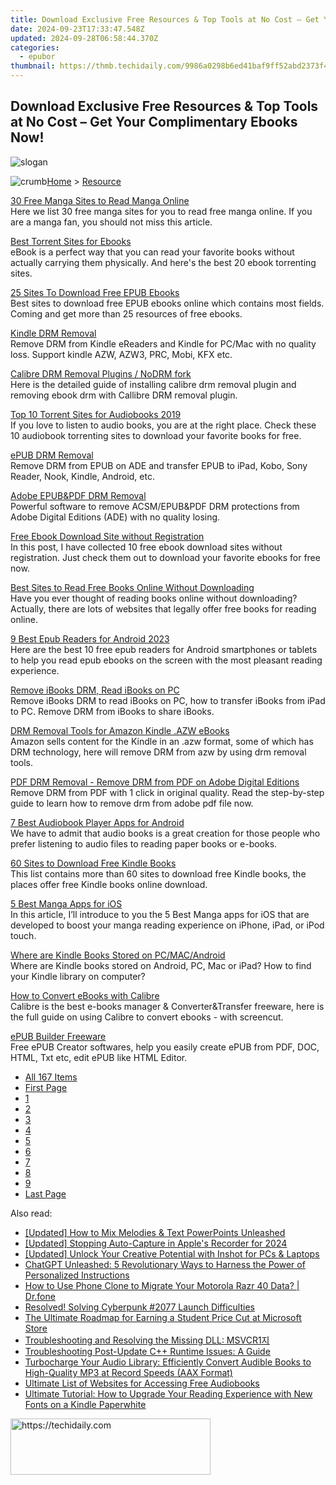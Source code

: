 ```yaml
---
title: Download Exclusive Free Resources & Top Tools at No Cost – Get Your Complimentary Ebooks Now!
date: 2024-09-23T17:33:47.548Z
updated: 2024-09-28T06:58:44.370Z
categories:
  - epubor
thumbnail: https://thmb.techidaily.com/9986a0298b6ed41baf9ff52abd2373f4874f20858ec27b5c29bc07659651b716.jpg
---
```


## Download Exclusive Free Resources & Top Tools at No Cost – Get Your Complimentary Ebooks Now!

![slogan](http://www.epubor.com/images/guide-banner-word.png)

![crumb](http://www.epubor.com/images/ol_home.png)[Home](https://tools.techidaily.com/epubor/products/) \> [Resource](https://tools.techidaily.com/epubor/products/)

[30 Free Manga Sites to Read Manga Online](https://tools.techidaily.com/epubor/products/)  
 Here we list 30 free manga sites for you to read free manga online. If you are a manga fan, you should not miss this article.

[Best Torrent Sites for Ebooks](https://tools.techidaily.com/epubor/products/)  
 eBook is a perfect way that you can read your favorite books without actually carrying them physically. And here's the best 20 ebook torrenting sites. 

[25 Sites To Download Free EPUB Ebooks](https://tools.techidaily.com/epubor/products/)  
 Best sites to download free EPUB ebooks online which contains most fields. Coming and get more than 25 resources of free ebooks.

[Kindle DRM Removal](https://tools.techidaily.com/epubor/products/)  
 Remove DRM from Kindle eReaders and Kindle for PC/Mac with no quality loss. Support kindle AZW, AZW3, PRC, Mobi, KFX etc.

[Calibre DRM Removal Plugins / NoDRM fork](https://tools.techidaily.com/epubor/products/)  
 Here is the detailed guide of installing calibre drm removal plugin and removing ebook drm with Callibre DRM removal plugin.

[Top 10 Torrent Sites for Audiobooks 2019](https://tools.techidaily.com/epubor/products/)  
 If you love to listen to audio books, you are at the right place. Check these 10 audiobook torrenting sites to download your favorite books for free.

[ePUB DRM Removal](https://tools.techidaily.com/epubor/products/)  
 Remove DRM from EPUB on ADE and transfer EPUB to iPad, Kobo, Sony Reader, Nook, Kindle, Android, etc.

[Adobe EPUB&PDF DRM Removal](https://tools.techidaily.com/epubor/products/)  
 Powerful software to remove ACSM/EPUB&PDF DRM protections from Adobe Digital Editions (ADE) with no quality losing.

[Free Ebook Download Site without Registration](https://tools.techidaily.com/epubor/products/)  
 In this post, I have collected 10 free ebook download sites without registration. Just check them out to download your favorite ebooks for free now.

[Best Sites to Read Free Books Online Without Downloading](https://tools.techidaily.com/epubor/products/)  
 Have you ever thought of reading books online without downloading? Actually, there are lots of websites that legally offer free books for reading online.

[9 Best Epub Readers for Android 2023](https://tools.techidaily.com/epubor/reader/)  
 Here are the best 10 free epub readers for Android smartphones or tablets to help you read epub ebooks on the screen with the most pleasant reading experience.

[Remove iBooks DRM, Read iBooks on PC](https://tools.techidaily.com/epubor/products/)  
 Remove iBooks DRM to read iBooks on PC, how to transfer iBooks from iPad to PC. Remove DRM from iBooks to share iBooks.

[DRM Removal Tools for Amazon Kindle .AZW eBooks](https://tools.techidaily.com/epubor/drm-removal-tools/)  
 Amazon sells content for the Kindle in an .azw format, some of which has DRM technology, here will remove DRM from azw by using drm removal tools.

[PDF DRM Removal - Remove DRM from PDF on Adobe Digital Editions](https://tools.techidaily.com/epubor/products/)  
 Remove DRM from PDF with 1 click in original quality. Read the step-by-step guide to learn how to remove drm from adobe pdf file now.

[7 Best Audiobook Player Apps for Android](https://tools.techidaily.com/epubor/products/)  
 We have to admit that audio books is a great creation for those people who prefer listening to audio files to reading paper books or e-books. 

[60 Sites to Download Free Kindle Books](https://tools.techidaily.com/epubor/products/)  
 This list contains more than 60 sites to download free Kindle books, the places offer free Kindle books online download.

[5 Best Manga Apps for iOS](https://tools.techidaily.com/epubor/products/)  
 In this article, I’ll introduce to you the 5 Best Manga apps for iOS that are developed to boost your manga reading experience on iPhone, iPad, or iPod touch.

[Where are Kindle Books Stored on PC/MAC/Android](https://tools.techidaily.com/epubor/products/)  
 Where are Kindle books stored on Android, PC, Mac or iPad? How to find your Kindle library on computer?

[How to Convert eBooks with Calibre](https://tools.techidaily.com/epubor/products/)  
 Calibre is the best e-books manager & Converter&Transfer freeware, here is the full guide on using Calibre to convert ebooks - with screencut.

[ePUB Builder Freeware](https://tools.techidaily.com/epubor/products/)  
 Free ePUB Creator softwares, help you easily create ePUB from PDF, DOC, HTML, Txt etc, edit ePUB like HTML Editor.

* [All 167 Items](https://tools.techidaily.com/epubor/products/)
* [First Page](https://tools.techidaily.com/epubor/products/)
* [1](https://tools.techidaily.com/epubor/products/)
* [2](https://tools.techidaily.com/epubor/products/)
* [3](https://tools.techidaily.com/epubor/products/)
* [4](https://tools.techidaily.com/epubor/products/)
* [5](https://tools.techidaily.com/epubor/products/)
* [6](https://tools.techidaily.com/epubor/products/)
* [7](https://tools.techidaily.com/epubor/products/)
* [8](https://tools.techidaily.com/epubor/products/)
* [9](https://tools.techidaily.com/epubor/products/)
* [Last Page](https://tools.techidaily.com/epubor/products/)

<ins class="adsbygoogle"
     style="display:block"
     data-ad-format="autorelaxed"
     data-ad-client="ca-pub-7571918770474297"
     data-ad-slot="1223367746"></ins>

<ins class="adsbygoogle"
     style="display:block"
     data-ad-client="ca-pub-7571918770474297"
     data-ad-slot="8358498916"
     data-ad-format="auto"
     data-full-width-responsive="true"></ins>

<span class="atpl-alsoreadstyle">Also read:</span>
<div><ul>
<li><a href="https://some-techniques.techidaily.com/updated-how-to-mix-melodies-and-text-powerpoints-unleashed/"><u>[Updated] How to Mix Melodies & Text PowerPoints Unleashed</u></a></li>
<li><a href="https://remote-screen-capture.techidaily.com/updated-stopping-auto-capture-in-apples-recorder-for-2024/"><u>[Updated] Stopping Auto-Capture in Apple's Recorder for 2024</u></a></li>
<li><a href="https://some-guidance.techidaily.com/updated-unlock-your-creative-potential-with-inshot-for-pcs-and-laptops/"><u>[Updated] Unlock Your Creative Potential with Inshot for PCs & Laptops</u></a></li>
<li><a href="https://tech-hub.techidaily.com/chatgpt-unleashed-5-revolutionary-ways-to-harness-the-power-of-personalized-instructions/"><u>ChatGPT Unleashed: 5 Revolutionary Ways to Harness the Power of Personalized Instructions</u></a></li>
<li><a href="https://android-transfer.techidaily.com/how-to-use-phone-clone-to-migrate-your-motorola-razr-40-data-drfone-by-drfone-transfer-from-android-transfer-from-android/"><u>How to Use Phone Clone to Migrate Your Motorola Razr 40 Data? | Dr.fone</u></a></li>
<li><a href="https://win-solutions.techidaily.com/resolved-solving-cyberpunk-2077-launch-difficulties/"><u>Resolved! Solving Cyberpunk #2077 Launch Difficulties</u></a></li>
<li><a href="https://techtrends.techidaily.com/the-ultimate-roadmap-for-earning-a-student-price-cut-at-microsoft-store/"><u>The Ultimate Roadmap for Earning a Student Price Cut at Microsoft Store</u></a></li>
<li><a href="https://solve-luxury.techidaily.com/troubleshooting-and-resolving-the-missing-dll-msvcr1/"><u>Troubleshooting and Resolving the Missing DLL: MSVCR1지</u></a></li>
<li><a href="https://solve-luxury.techidaily.com/troubleshooting-post-update-cplusplus-runtime-issues-a-guide/"><u>Troubleshooting Post-Update C++ Runtime Issues: A Guide</u></a></li>
<li><a href="https://solve-luxury.techidaily.com/turbocharge-your-audio-library-efficiently-convert-audible-books-to-high-quality-mp3-at-record-speeds-aax-format/"><u>Turbocharge Your Audio Library: Efficiently Convert Audible Books to High-Quality MP3 at Record Speeds (AAX Format)</u></a></li>
<li><a href="https://solve-luxury.techidaily.com/ultimate-list-of-websites-for-accessing-free-audiobooks/"><u>Ultimate List of Websites for Accessing Free Audiobooks</u></a></li>
<li><a href="https://solve-luxury.techidaily.com/ultimate-tutorial-how-to-upgrade-your-reading-experience-with-new-fonts-on-a-kindle-paperwhite/"><u>Ultimate Tutorial: How to Upgrade Your Reading Experience with New Fonts on a Kindle Paperwhite</u></a></li>
</ul></div>

<!-- affiliate ads begin -->
<a href="https://wigfever.sjv.io/c/5597632/2014850/22899" target="_top" id="2014850">
  <img src="//a.impactradius-go.com/display-ad/22899-2014850" border="0" alt="https://techidaily.com" width="320" height="90"/>
</a>
<img height="0" width="0" src="https://wigfever.sjv.io/i/5597632/2014850/22899" style="position:absolute;visibility:hidden;" border="0" />
<!-- affiliate ads end -->

